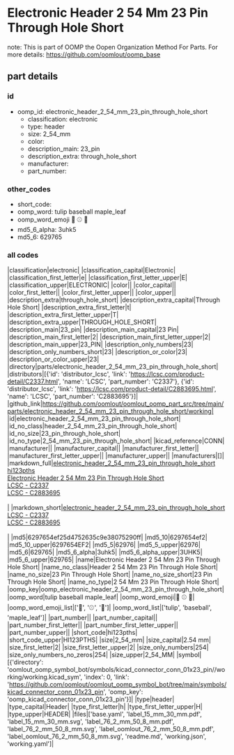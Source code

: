 # Electronic Header 2 54 Mm 23 Pin Through Hole Short  

note: This is part of OOMP the Oopen Organization Method For Parts. For more details: https://github.com/oomlout/oomp_base

##  part details





### id
* oomp_id: electronic_header_2_54_mm_23_pin_through_hole_short
  * classification: electronic
  * type: header
  * size: 2_54_mm
  * color: 
  * description_main: 23_pin
  * description_extra: through_hole_short
  * manufacturer: 
  * part_number: 

### other_codes
* short_code: 
* oomp_word: tulip baseball maple_leaf
* oomp_word_emoji :tulip: :baseball: :maple_leaf:
* md5_6_alpha: 3uhk5
* md5_6: 629765

### all codes 
|classification|electronic|
|classification_capital|Electronic|
|classification_first_letter|e|
|classification_first_letter_upper|E|
|classification_upper|ELECTRONIC|
|color||
|color_capital||
|color_first_letter||
|color_first_letter_upper||
|color_upper||
|description_extra|through_hole_short|
|description_extra_capital|Through Hole Short|
|description_extra_first_letter|t|
|description_extra_first_letter_upper|T|
|description_extra_upper|THROUGH_HOLE_SHORT|
|description_main|23_pin|
|description_main_capital|23 Pin|
|description_main_first_letter|2|
|description_main_first_letter_upper|2|
|description_main_upper|23_PIN|
|description_only_numbers|23|
|description_only_numbers_short|23|
|description_or_color|23|
|description_or_color_upper|23|
|directory|parts/electronic_header_2_54_mm_23_pin_through_hole_short|
|distributors|[{'id': 'distributor_lcsc', 'link': 'https://lcsc.com/product-detail/C2337.html', 'name': 'LCSC', 'part_number': 'C2337'}, {'id': 'distributor_lcsc', 'link': 'https://lcsc.com/product-detail/C2883695.html', 'name': 'LCSC', 'part_number': 'C2883695'}]|
|github_link|https://github.com/oomlout/oomlout_oomp_part_src/tree/main/parts/electronic_header_2_54_mm_23_pin_through_hole_short/working|
|id|electronic_header_2_54_mm_23_pin_through_hole_short|
|id_no_class|header_2_54_mm_23_pin_through_hole_short|
|id_no_size|23_pin_through_hole_short|
|id_no_type|2_54_mm_23_pin_through_hole_short|
|kicad_reference|CONN|
|manufacturer||
|manufacturer_capital||
|manufacturer_first_letter||
|manufacturer_first_letter_upper||
|manufacturer_upper||
|manufacturers|[]|
|markdown_full|[electronic_header_2_54_mm_23_pin_through_hole_short](https://github.com/oomlout/oomlout_oomp_part_src/tree/main/parts/electronic_header_2_54_mm_23_pin_through_hole_short/working)<br>[hi123pths](https://github.com/oomlout/oomlout_oomp_part_src/tree/main/parts/electronic_header_2_54_mm_23_pin_through_hole_short/working)<br>[Electronic Header 2 54 Mm 23 Pin Through Hole Short](https://github.com/oomlout/oomlout_oomp_part_src/tree/main/parts/electronic_header_2_54_mm_23_pin_through_hole_short/working)<br>[LCSC - C2337<br>](https://lcsc.com/product-detail/C2337.html)[LCSC - C2883695<br>](https://lcsc.com/product-detail/C2883695.html)<br>|
|markdown_short|[electronic_header_2_54_mm_23_pin_through_hole_short](https://github.com/oomlout/oomlout_oomp_part_src/tree/main/parts/electronic_header_2_54_mm_23_pin_through_hole_short/working)<br>[LCSC - C2337<br>](https://lcsc.com/product-detail/C2337.html)[LCSC - C2883695<br>](https://lcsc.com/product-detail/C2883695.html)<br>|
|md5|6297654ef25d4752635c9e38075290ff|
|md5_10|6297654ef2|
|md5_10_upper|6297654EF2|
|md5_5|62976|
|md5_5_upper|62976|
|md5_6|629765|
|md5_6_alpha|3uhk5|
|md5_6_alpha_upper|3UHK5|
|md5_6_upper|629765|
|name|Electronic Header 2 54 Mm 23 Pin Through Hole Short|
|name_no_class|Header 2 54 Mm 23 Pin Through Hole Short|
|name_no_size|23 Pin Through Hole Short|
|name_no_size_short|23 Pin Through Hole Short|
|name_no_type|2 54 Mm 23 Pin Through Hole Short|
|oomp_key|oomp_electronic_header_2_54_mm_23_pin_through_hole_short|
|oomp_word|tulip baseball maple_leaf|
|oomp_word_emoji|:tulip: :baseball: :maple_leaf:|
|oomp_word_emoji_list|[':tulip:', ':baseball:', ':maple_leaf:']|
|oomp_word_list|['tulip', 'baseball', 'maple_leaf']|
|part_number||
|part_number_capital||
|part_number_first_letter||
|part_number_first_letter_upper||
|part_number_upper||
|short_code|hi123pths|
|short_code_upper|HI123PTHS|
|size|2_54_mm|
|size_capital|2.54 mm|
|size_first_letter|2|
|size_first_letter_upper|2|
|size_only_numbers|254|
|size_only_numbers_no_zeros|254|
|size_upper|2_54_MM|
|symbol|[{'directory': 'oomlout_oomp_symbol_bot/symbols/kicad_connector_conn_01x23_pin//working/working.kicad_sym', 'index': 0, 'link': 'https://github.com/oomlout/oomlout_oomp_symbol_bot/tree/main/symbols/kicad_connector_conn_01x23_pin', 'oomp_key': 'oomp_kicad_connector_conn_01x23_pin'}]|
|type|header|
|type_capital|Header|
|type_first_letter|h|
|type_first_letter_upper|H|
|type_upper|HEADER|
|files|['base.yaml', 'label_15_mm_30_mm.pdf', 'label_15_mm_30_mm.svg', 'label_76_2_mm_50_8_mm.pdf', 'label_76_2_mm_50_8_mm.svg', 'label_oomlout_76_2_mm_50_8_mm.pdf', 'label_oomlout_76_2_mm_50_8_mm.svg', 'readme.md', 'working.json', 'working.yaml']|
